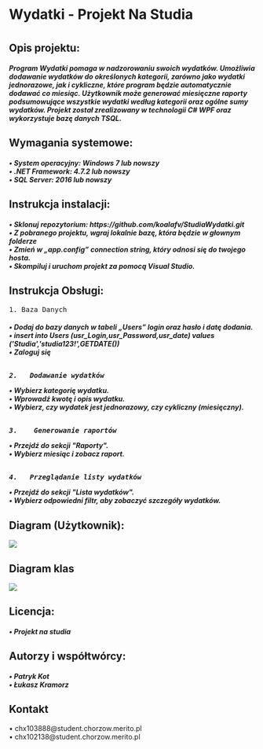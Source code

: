<h1>Wydatki - Projekt Na Studia<h1>
<h2>Opis projektu:</h2>
  <h5>Program Wydatki pomaga w nadzorowaniu swoich wydatków. Umożliwia dodawanie wydatków do określonych kategorii, zarówno jako wydatki jednorazowe, jak i cykliczne, które program będzie automatycznie dodawać co miesiąc. Użytkownik może   generować miesięczne raporty podsumowujące wszystkie wydatki według kategorii oraz ogólne sumy wydatków. Projekt został zrealizowany w technologii C# WPF oraz wykorzystuje bazę danych TSQL.</h5>

<h2>Wymagania systemowe:</h2>
  <h5>• System operacyjny: Windows 7 lub nowszy<br>
  • .NET Framework: 4.7.2 lub nowszy<br>
  • SQL Server: 2016 lub nowszy</h5>

<h2>Instrukcja instalacji:</h2>
  <h5>•	Sklonuj repozytorium: https://github.com/koalafv/StudiaWydatki.git<br>
    •	Z pobranego projektu, wgraj lokalnie bazę, która będzie w głownym folderze <br>
    •	Zmień w „app.config” connection string, który odnosi się do twojego hosta.<br>
    •	Skompiluj i uruchom projekt za pomocą Visual Studio.</h5>

<h2>Instrukcja Obsługi:</h2>
    <pre>1.	Baza Danych</pre>
    <h5>•	Dodaj do bazy danych w tabeli „Users” login oraz hasło i datę dodania.<br>
      • insert into Users (usr_Login,usr_Password,usr_date) values ('Studia','studia123!',GETDATE())</br>
   • Zaloguj się<br><br>
  <pre>2.	Dodawanie wydatków</pre>
    •	Wybierz kategorię wydatku.<br>
    •	Wprowadź kwotę i opis wydatku.<br>
    •	Wybierz, czy wydatek jest jednorazowy, czy cykliczny (miesięczny).<br>
     <br><pre>3.	Generowanie raportów</pre>
    •	Przejdź do sekcji "Raporty".<br>
    •	Wybierz miesiąc i zobacz raport.<br><br>
      <pre>4.	Przeglądanie listy wydatków</pre>
    •	Przejdź do sekcji "Lista wydatków".<br>
    •	Wybierz odpowiedni filtr, aby zobaczyć szczegóły wydatków. </h5>

<h2>Diagram (Użytkownik):</h2>
<img src="https://cdn.discordapp.com/attachments/1234064529093038172/1234064726741225524/Im9DNcnUBEYAAAAASUVORK5CYII.png?ex=6677e256&is=667690d6&hm=7dbfa27d4ff74f2fb4eff2edcc8221f25ab208ad2b03c0f7caa10902c995f105">
<h2>Diagram klas</h2>
<img src="https://cdn.discordapp.com/attachments/1234064529093038172/1254045091354382397/image.png?ex=66781000&is=6676be80&hm=721bd5b2a90df23e4bb0c3a42a825c46a303162c2f3eb5ec53276d59731049ed&">
<h2>Licencja:</h2>
  <h5>• Projekt na studia</h5>
  
<h2>Autorzy i współtwórcy:</h2>
  <h5>•	Patryk Kot<br>
  •	Łukasz Kramorz</h5>

<h2>Kontakt</h2>
   </h>•	chx103888@student.chorzow.merito.pl<br>
    •	chx102138@student.chorzow.merito.pl</h5>



